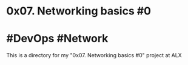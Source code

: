 # 0x07. Networking basics #0
# #DevOps #Network
This is a directory for my
"0x07. Networking basics #0" project at ALX
